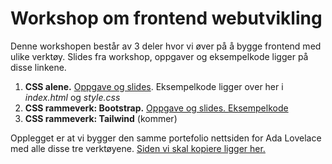 # Workshop om frontend webutvikling

Denne workshopen består av 3 deler hvor vi øver på å bygge frontend med ulike verktøy. Slides fra workshop, oppgaver og eksempelkode ligger på disse linkene. 
1. **CSS alene.** [Oppgave og slides](https://github.com/Madelelo/about-ada/blob/main/Frontend%20webutvikling%20del%201%20-%20CSS.pdf). Eksempelkode ligger over her i *index.html* og *style.css*
2. **CSS rammeverk: Bootstrap.** [Oppgave og slides. ]()[Eksempelkode](https://github.com/Madelelo/about-ada/tree/about-ada-bootstrap)
3. **CSS rammeverk: Tailwind** (kommer)


Opplegget er at vi bygger den samme portefolio nettsiden for Ada Lovelace med alle disse tre verktøyene. [Siden vi skal kopiere ligger her.](https://about-ada-madelelo.vercel.app/)

